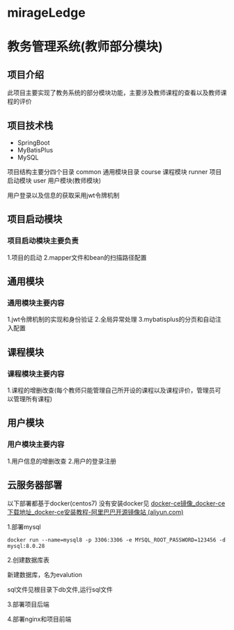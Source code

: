# mirageLedge

# 教务管理系统(教师部分模块)

## 项目介绍
此项目主要实现了教务系统的部分模块功能，主要涉及教师课程的查看以及教师课程的评价

## 项目技术栈
- SpringBoot
- MyBatisPlus
- MySQL

项目结构主要分四个目录
common  通用模块目录
course 课程模块
runner  项目启动模块
user  用户模块(教师模块)

用户登录以及信息的获取采用jwt令牌机制
## 项目启动模块
### 项目启动模块主要负责
1.项目的启动
2.mapper文件和bean的扫描路径配置

## 通用模块
### 通用模块主要内容
1.jwt令牌机制的实现和身份验证
2.全局异常处理
3.mybatisplus的分页和自动注入配置

## 课程模块
### 课程模块主要内容
1.课程的增删改查(每个教师只能管理自己所开设的课程以及课程评价，管理员可以管理所有课程)

## 用户模块
### 用户模块主要内容
1.用户信息的增删改查
2.用户的登录注册





## 云服务器部署

以下部署都基于docker(centos7)
没有安装docker见
[docker-ce镜像_docker-ce下载地址_docker-ce安装教程-阿里巴巴开源镜像站 (aliyun.com)](https://developer.aliyun.com/mirror/docker-ce?spm=a2c6h.13651102.0.0.3e221b11jUhVMy)



1.部署mysql

```shell
docker run --name=mysql8 -p 3306:3306 -e MYSQL_ROOT_PASSWORD=123456 -d mysql:8.0.28
```

2.创建数据库表

新建数据库，名为evalution

sql文件见根目录下db文件,运行sql文件

3.部署项目后端

4.部署nginx和项目前端